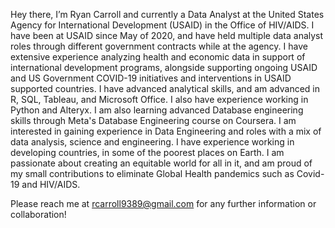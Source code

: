 Hey there, I’m Ryan Carroll and currently a Data Analyst at the United States Agency for International Development (USAID) in the Office of HIV/AIDS. I have been at USAID since May of 2020, and have held multiple data analyst roles through different government contracts while at the agency. I have extensive experience analyzing health and economic data in support of international development programs, alongside supporting ongoing USAID and US Government COVID-19 initiatives and interventions in USAID supported countries. I have advanced analytical skills, and am advanced in R, SQL, Tableau, and Microsoft Office. I also have experience working in Python and Alteryx. I am also learning advanced Database engineering skills through Meta's Database Engineering course on Coursera. I am interested in gaining experience in Data Engineering and roles with a mix of data analysis, science and engineering. I have experience working in developing countries, in some of the poorest places on Earth. I am passionate about creating an equitable world for all in it, and am proud of my small contributions to eliminate Global Health pandemics such as Covid-19 and HIV/AIDS.

 Please reach me at rcarroll9389@gmail.com for any further information or collaboration! 

<!---
rcarroll9389/rcarroll9389 is a ✨ special ✨ repository because its `README.md` (this file) appears on your GitHub profile.
You can click the Preview link to take a look at your changes.
--->
